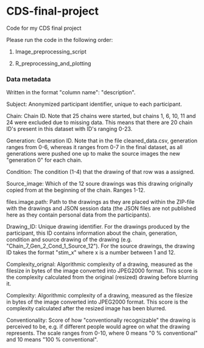 # CDS-final-project
Code for my CDS final project


Please run the code in the following order:

1. Image_preprocessing_script

2. R_preprocessing_and_plotting


### Data metadata 
Written in the format "column name": "description".

Subject: Anonymized participant identifier, unique to each participant.

Chain: Chain ID. Note that 25 chains were started, but chains 1, 6, 10, 11 and 24 were excluded due to missing data. This means that there are 20 chain ID's present in this dataset with ID's ranging 0-23.

Generation: Generation ID. Note that in the file cleaned_data.csv, generation ranges from 0-6, whereas it ranges from 0-7 in the final dataset, as all generations were pushed one up to make the source images the new "generation 0" for each chain. 

Condition: The condition (1-4) that the drawing of that row was a assigned.

Source_image: Which of the 12 soure drawings was this drawing originally copied from at the beginning of the chain. Ranges 1-12.

files.image.path: Path to the drawings as they are placed within the ZIP-file with the drawings and JSON session data (the JSON files are not published here as they contain personal data from the participants).

Drawing_ID: Unique drawing identifier. For the drawings produced by the participant, this ID contains information about the chain, generation, condition and source drawing of the drawing (e.g. "Chain_7_Gen_2_Cond_1_Source_12"). For the source drawings, the drawing ID takes the format "stim_x" where x is a number between 1 and 12.

Complexity_orignal: Algorithmic complexity of a drawing, measured as the filesize in bytes of the image converted into JPEG2000 format. This score is the complexity calculated from the original (resized) drawing before blurring it.

Complexity: Algorithmic complexity of a drawing, measured as the filesize in bytes of the image converted into JPEG2000 format. This score is the complexity calculated after the resized image has been blurred.

Conventionality: Score of how "conventionally recognizable" the drawing is perceived to be, e.g. if different people would agree on what the drawing represents. The scale ranges from 0-10, where 0 means "0 % conventional" and 10 means "100 % conventional".
